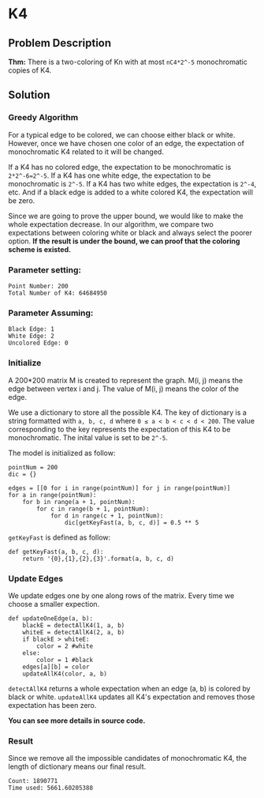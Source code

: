 # K4 

## Problem Description

**Thm:** There is a two-coloring of Kn with at most `nC4*2^-5` monochromatic copies of K4.


## Solution
### Greedy Algorithm
For a typical edge to be colored, we can choose either black or white. However, once we have chosen one color of an edge, the expectation of monochromatic K4 related to it will be changed. 

If a K4 has no colored edge, the expectation to be monochromatic is `2*2^-6=2^-5`. If a K4 has one white edge, the expectation to be monochromatic is `2^-5`. If a K4 has two white edges, the expectation is `2^-4`, etc. And if a black edge is added to a white colored K4, the expectation will be zero.

Since we are going to prove the upper bound, we would like to make the whole expectation decrease. In our algorithm, we compare two expectations between coloring white or black and always select the poorer option. **If the result is under the bound, we can proof that the coloring scheme is existed.** 

### Parameter setting:

```
Point Number: 200
Total Number of K4: 64684950
```
### Parameter Assuming:
```
Black Edge: 1
White Edge: 2
Uncolored Edge: 0
```
### Initialize
A 200*200 matrix M is created to represent the graph. M(i, j) means the edge between vertex i and j. The value of M(i, j) means the color of the edge. 

We use a dictionary to store all the possible K4. The key of dictionary is a string formatted with `a, b, c, d` where `0 ≤ a < b < c < d < 200`. The value corresponding to the key represents the expectation of this K4 to be monochromatic. The inital value is set to be `2^-5`.

The model is initialized as follow:

	pointNum = 200
	dic = {}
	
	edges = [[0 for i in range(pointNum)] for j in range(pointNum)]
	for a in range(pointNum):
	    for b in range(a + 1, pointNum):
	        for c in range(b + 1, pointNum):
	            for d in range(c + 1, pointNum):
	                dic[getKeyFast(a, b, c, d)] = 0.5 ** 5

`getKeyFast` is defined as follow:

	def getKeyFast(a, b, c, d):
	    return '{0},{1},{2},{3}'.format(a, b, c, d)    

### Update Edges
We update edges one by one along rows of the matrix. Every time we choose a smaller expection.

	def updateOneEdge(a, b):
	    blackE = detectAllK4(1, a, b)
	    whiteE = detectAllK4(2, a, b)
	    if blackE > whiteE:
	        color = 2 #white
	    else:
	        color = 1 #black
	    edges[a][b] = color
	    updateAllK4(color, a, b)
	    
`detectAllK4` returns a whole expectation when an edge (a, b) is colored by black or white.
`updateAllK4` updates all K4's expectation and removes those expectation has been zero. 

**You can see more details in source code.**

### Result
Since we remove all the impossible candidates of monochromatic K4, the length of dictionary means our final result.

```
Count: 1890771
Time used: 5661.60205388
```

